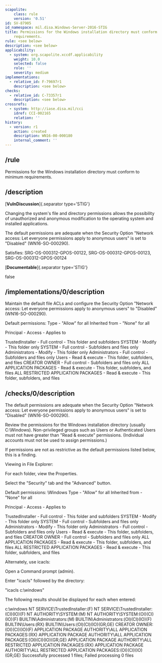 ```yaml
---
scapolite:
    class: rule
    version: '0.51'
id: SV-87905
id_namespace: mil.disa.Windows-Server-2016-STIG
title: Permissions for the Windows installation directory must conform to minimum
    requirements.
rule: <see below>
description: <see below>
applicability:
  - system: org.scapolite.xccdf.applicability
    weight: 10.0
    selected: false
    role: ''
    severity: medium
implementations:
  - relative_id: F-79697r1
    description: <see below>
checks:
  - relative_id: C-73357r1
    description: <see below>
crossrefs:
  - system: http://iase.disa.mil/cci
    idref: CCI-002165
    relation: ''
history:
  - version: r1
    action: created
    description: WN16-00-000180
    internal_comment: ''
---
```



## /rule

Permissions for the Windows installation directory must conform to minimum requirements.

## /description

[**VulnDiscussion**]{.separator type='STIG'}

Changing the system's file and directory permissions allows the possibility of unauthorized and anonymous modification to the operating system and installed applications.

The default permissions are adequate when the Security Option "Network access: Let everyone permissions apply to anonymous users" is set to "Disabled" (WN16-SO-000290).

Satisfies: SRG-OS-000312-GPOS-00122, SRG-OS-000312-GPOS-00123, SRG-OS-000312-GPOS-00124

[**Documentable**]{.separator type='STIG'}

false

## /implementations/0/description

Maintain the default file ACLs and configure the Security Option "Network access: Let everyone permissions apply to anonymous users" to "Disabled" (WN16-SO-000290).

Default permissions:
Type - "Allow" for all
Inherited from - "None" for all

Principal - Access - Applies to

TrustedInstaller - Full control - This folder and subfolders
SYSTEM - Modify - This folder only
SYSTEM - Full control - Subfolders and files only
Administrators - Modify - This folder only
Administrators - Full control - Subfolders and files only
Users - Read &amp; execute - This folder, subfolders, and files
CREATOR OWNER - Full control - Subfolders and files only
ALL APPLICATION PACKAGES - Read &amp; execute - This folder, subfolders, and files
ALL RESTRICTED APPLICATION PACKAGES - Read &amp; execute - This folder, subfolders, and files

## /checks/0/description

The default permissions are adequate when the Security Option "Network access: Let everyone permissions apply to anonymous users" is set to "Disabled" (WN16-SO-000290).

Review the permissions for the Windows installation directory (usually C:\Windows). Non-privileged groups such as Users or Authenticated Users must not have greater than "Read &amp; execute" permissions. (Individual accounts must not be used to assign permissions.)

If permissions are not as restrictive as the default permissions listed below, this is a finding.

Viewing in File Explorer:

For each folder, view the Properties.

Select the "Security" tab and the "Advanced" button.

Default permissions:
\Windows
Type - "Allow" for all
Inherited from - "None" for all

Principal - Access - Applies to

TrustedInstaller - Full control - This folder and subfolders
SYSTEM - Modify - This folder only
SYSTEM - Full control - Subfolders and files only
Administrators - Modify - This folder only
Administrators - Full control - Subfolders and files only
Users - Read &amp; execute - This folder, subfolders, and files
CREATOR OWNER - Full control - Subfolders and files only
ALL APPLICATION PACKAGES - Read &amp; execute - This folder, subfolders, and files
ALL RESTRICTED APPLICATION PACKAGES - Read &amp; execute - This folder, subfolders, and files

Alternately, use icacls:

Open a Command prompt (admin).

Enter "icacls" followed by the directory:

"icacls c:\windows"

The following results should be displayed for each when entered:

c:\windows
NT SERVICE\TrustedInstaller:(F)
NT SERVICE\TrustedInstaller:(CI)(IO)(F)
NT AUTHORITY\SYSTEM:(M)
NT AUTHORITY\SYSTEM:(OI)(CI)(IO)(F)
BUILTIN\Administrators:(M)
BUILTIN\Administrators:(OI)(CI)(IO)(F)
BUILTIN\Users:(RX)
BUILTIN\Users:(OI)(CI)(IO)(GR,GE)
CREATOR OWNER:(OI)(CI)(IO)(F)
APPLICATION PACKAGE AUTHORITY\ALL APPLICATION PACKAGES:(RX)
APPLICATION PACKAGE AUTHORITY\ALL APPLICATION PACKAGES:(OI)(CI)(IO)(GR,GE)
APPLICATION PACKAGE AUTHORITY\ALL RESTRICTED APPLICATION PACKAGES:(RX)
APPLICATION PACKAGE AUTHORITY\ALL RESTRICTED APPLICATION PACKAGES:(OI)(CI)(IO)(GR,GE)
Successfully processed 1 files; Failed processing 0 files
